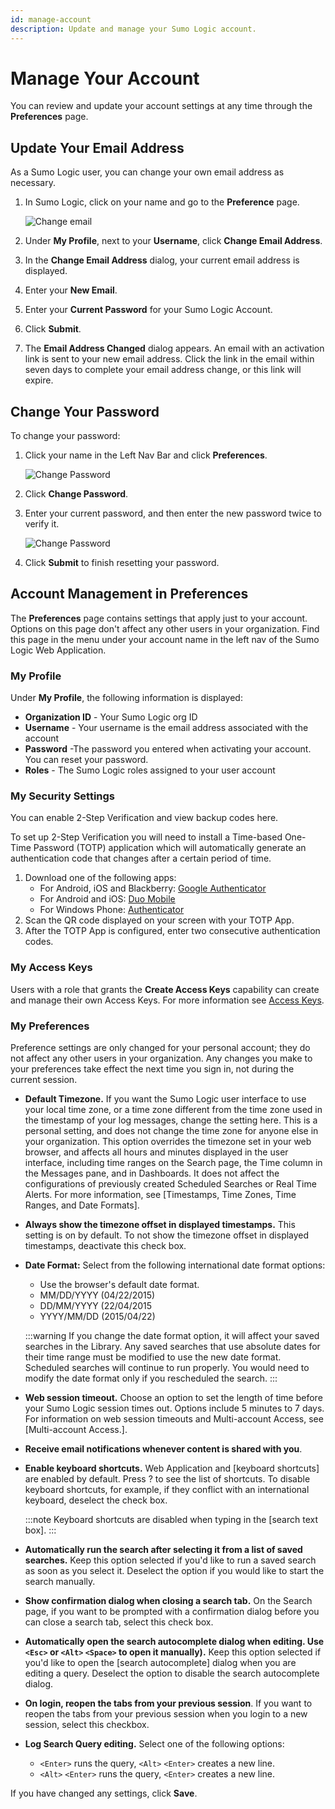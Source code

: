 ```yaml
---
id: manage-account
description: Update and manage your Sumo Logic account.
---
```


# Manage Your Account

You can review and update your account settings at any time through the **Preferences** page. 

## Update Your Email Address

As a Sumo Logic user, you can change your own email address as necessary.

1.  In Sumo Logic, click on your name and go to the **Preference** page.

    ![Change email](/img/get-started/change-email.png)

1.  Under **My Profile**, next to your **Username**, click **Change Email Address**.
1.  In the **Change Email Address** dialog, your current email address is
    displayed.
1.  Enter your **New Email**.
1.  Enter your **Current Password** for your Sumo Logic Account.
1.  Click **Submit**.
1.  The **Email Address Changed** dialog appears. An email with an activation link is sent to your new email address. Click the link in the email within seven days to complete your email address change, or this link will expire.

## Change Your Password

To change your password:

1.  Click your name in the Left Nav Bar and click **Preferences**.  
      
    ![Change Password](/img/get-started/change-password.png)
     
1.  Click **Change Password**.
1.  Enter your current password, and then enter the new password twice to verify it.  
      
    ![Change Password](/img/get-started/change-password2.png)

1.  Click **Submit** to finish resetting your password.

## Account Management in Preferences

The **Preferences** page contains settings that apply just to your account. Options on this page don't affect any other users in your organization. Find this page in the menu under your account name in the left nav of the Sumo Logic Web Application.

### My Profile

Under **My Profile**, the following information is displayed:

-   **Organization ID** - Your Sumo Logic org ID
-   **Username** - Your username is the email address associated with the account
-   **Password** -The password you entered when activating your account. You can reset your password. 
-   **Roles** - The Sumo Logic roles assigned to your user account

### My Security Settings

You can enable 2-Step Verification and view backup codes here. 

To set up 2-Step Verification you will need to install a Time-based One-Time Password (TOTP) application which will automatically generate an authentication code that changes after a certain period of time.

1.  Download one of the following apps:
    - For Android, iOS and Blackberry: [Google Authenticator](https://support.google.com/accounts/answer/1066447?hl=en)
    - For Android and iOS: [Duo Mobile](https://duo.com/product/trusted-users/two-factor-authentication/duo-mobile)
    - For Windows Phone: [Authenticator](https://www.microsoft.com/en-us/store/p/authenticator/9wzdncrfj3rj)
1.  Scan the QR code displayed on your screen with your TOTP App.
1.  After the TOTP App is configured, enter two consecutive authentication codes.

### My Access Keys

Users with a role that grants the **Create Access Keys** capability can create and manage their own Access Keys. For more information see [Access Keys](../../../Manage/Security/Access-Keys/ "Access Keys").

### My Preferences

Preference settings are only changed for your personal account; they do not affect any other users in your organization. Any changes you make to your preferences take effect the next time you sign in, not during the current session.

- **Default Timezone.** If you want the Sumo Logic user interface to use your local time zone, or a time zone different from the time zone used in the timestamp of your log messages, change the setting here. This is a personal setting, and does not change the time zone for anyone else in your organization. This option overrides the timezone set in your web browser, and affects all hours and minutes displayed in the user interface, including time ranges on the Search page, the Time column in the Messages pane, and in Dashboards. It does not affect the configurations of previously created Scheduled Searches or Real Time Alerts. For more information, see [Timestamps, Time Zones, Time Ranges, and Date Formats].
- **Always show the timezone offset in displayed timestamps.** This setting is on by default. To not show the timezone offset in displayed timestamps, deactivate this check box. 
- **Date Format:** Select from the following international date format options:
    -   Use the browser's default date format.
    -   MM/DD/YYYY (04/22/2015)
    -   DD/MM/YYYY (22/04/2015
    -   YYYY/MM/DD (2015/04/22)

    :::warning
    If you change the date format option, it will affect your saved searches in the Library. Any saved searches that use absolute dates for their time range must be modified to use the new date format. Scheduled searches will continue to run properly. You would need to modify the date format only if you rescheduled the search.
    :::

- **Web session timeout.** Choose an option to set the length of time before your Sumo Logic session times out. Options include 5 minutes to 7 days. For information on web session timeouts and Multi-account Access, see [Multi-account Access.].
- **Receive email notifications whenever content is shared with you**. 
- **Enable keyboard shortcuts.** Web Application and [keyboard shortcuts] are enabled by default. Press ? to see the list of shortcuts. To disable keyboard shortcuts, for example, if they conflict with an international keyboard, deselect the check box. 

    :::note
    Keyboard shortcuts are disabled when typing in the [search text box]. 
    :::

- **Automatically run the search after selecting it from a list of saved searches.** Keep this option selected if you'd like to run a saved search as soon as you select it. Deselect the option if you would like to start the search manually.
- **Show confirmation dialog when closing a search tab.** On the Search page, if you want to be prompted with a confirmation dialog before you can close a search tab, select this check box.
- **Automatically open the search autocomplete dialog when editing. Use `<Esc>` or `<Alt>` `<Space>` to open it manually).** Keep this option selected if you'd like to open the [search autocomplete] dialog when you are editing a query. Deselect the option to disable the search autocomplete dialog. 
- **On login, reopen the tabs from your previous session**. If you want to reopen the tabs from your previous session when you login to a new session, select this checkbox.
- **Log Search Query editing.** Select one of the following options:

    - `<Enter>` runs the query, `<Alt>` `<Enter>` creates a new line.
    - `<Alt>` `<Enter>` runs the query, `<Enter>` creates a new line.

If you have changed any settings, click **Save**.